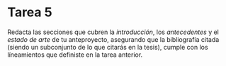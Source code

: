 # Tarea 5

Redacta las secciones que cubren la _introducción_, los _antecedentes_ y el _estado de arte_ de tu anteproyecto, asegurando que la bibliografía citada (siendo un subconjunto de lo que citarás en la tesis), cumple con los líneamientos que definiste en la tarea anterior.